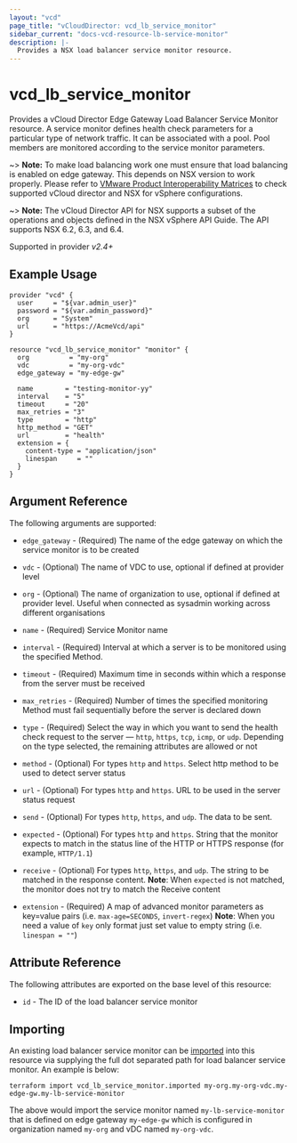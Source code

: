 ```yaml
---
layout: "vcd"
page_title: "vCloudDirector: vcd_lb_service_monitor"
sidebar_current: "docs-vcd-resource-lb-service-monitor"
description: |-
  Provides a NSX load balancer service monitor resource.
---
```


# vcd\_lb\_service\_monitor

Provides a vCloud Director Edge Gateway Load Balancer Service Monitor resource. A service monitor 
defines health check parameters for a particular type of network traffic. It can be associated with
a pool. Pool members are monitored according to the service monitor parameters. 

~> **Note:** To make load balancing work one must ensure that load balancing is enabled on edge gateway. This depends 
on NSX version to work properly. Please refer to [VMware Product Interoperability Matrices](https://www.vmware.com/resources/compatibility/sim/interop_matrix.php#interop&29=&93=) 
to check supported vCloud director and NSX for vSphere configurations.

~> **Note:** The vCloud Director API for NSX supports a subset of the operations and objects defined in the NSX vSphere 
API Guide. The API supports NSX 6.2, 6.3, and 6.4.

Supported in provider *v2.4+*

## Example Usage

```hcl
provider "vcd" {
  user     = "${var.admin_user}"
  password = "${var.admin_password}"
  org      = "System"
  url      = "https://AcmeVcd/api"
}

resource "vcd_lb_service_monitor" "monitor" {
  org          = "my-org"
  vdc          = "my-org-vdc"
  edge_gateway = "my-edge-gw"

  name        = "testing-monitor-yy"
  interval    = "5"
  timeout     = "20"
  max_retries = "3"
  type        = "http"
  http_method = "GET"
  url         = "health"
  extension = {
    content-type = "application/json"
    linespan     = ""
  }
}
```

## Argument Reference

The following arguments are supported:

* `edge_gateway` - (Required) The name of the edge gateway on which the service monitor is to be created
* `vdc` - (Optional) The name of VDC to use, optional if defined at provider level
* `org` - (Optional) The name of organization to use, optional if defined at provider level. Useful when connected as sysadmin working across different organisations
* `name` - (Required) Service Monitor name

* `interval` - (Required) Interval at which a server is to be monitored using the specified Method. 
* `timeout` - (Required) Maximum time in seconds within which a response from the server must be received 
* `max_retries` - (Required) Number of times the specified monitoring Method must fail sequentially before the server is declared down
* `type` - (Required) Select the way in which you want to send the health check request to the server — `http`, `https`, 
`tcp`, `icmp`, or `udp`. Depending on the type selected, the remaining attributes are allowed or not
* `method` - (Optional) For types `http` and `https`. Select http method to be used to detect server status
* `url` - (Optional) For types `http` and `https`. URL to be used in the server status request
* `send` - (Optional) For types `http`,  `https`, and `udp`. The data to be sent.
* `expected` - (Optional) For types `http` and `https`. String that the monitor expects to match in the status line of 
the HTTP or HTTPS response (for example, `HTTP/1.1`)
* `receive` - (Optional) For types `http`,  `https`, and `udp`. The string to be matched in the response content.
**Note**: When `expected` is not matched, the monitor does not try to match the Receive content
* `extension` - (Required) A map of advanced monitor parameters as key=value pairs (i.e. `max-age=SECONDS`, `invert-regex`)
**Note**: When you need a value of `key` only format just set value to empty string (i.e. `linespan = ""`)

## Attribute Reference

The following attributes are exported on the base level of this resource:

* `id` - The ID of the load balancer service monitor

## Importing

An existing load balancer service monitor can be [imported][docs-import] into this resource
via supplying the full dot separated path for load balancer service monitor. An example is below:

[docs-import]: /docs/import/index.html

```
terraform import vcd_lb_service_monitor.imported my-org.my-org-vdc.my-edge-gw.my-lb-service-monitor
```

The above would import the service monitor named `my-lb-service-monitor` that is defined on edge gateway
`my-edge-gw` which is configured in organization named `my-org` and vDC named `my-org-vdc`.
